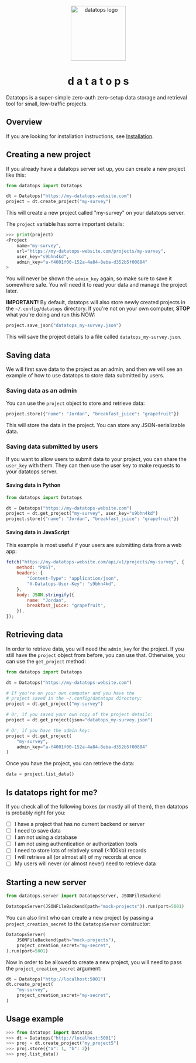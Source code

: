 <p align=center>
<img alt="datatops logo" src="https://user-images.githubusercontent.com/693511/197777462-2df2e338-3582-4c92-9475-490e7e159ab7.png" width="150" />
<h1 align=center><b>d a t a t o p s</b></h1>
</p>

Datatops is a super-simple zero-auth zero-setup data storage and retrieval tool for small, low-traffic projects.

## Overview

If you are looking for installation instructions, see [Installation](#installation).

## Creating a new project

If you already have a datatops server set up, you can create a new project like this:

```python
from datatops import Datatops

dt = Datatops("https://my-datatops-website.com")
project = dt.create_project("my-survey")
```

This will create a new project called "my-survey" on your datatops server.

The `project` variable has some important details:

```python
>>> print(project)
<Project
    name="my-survey",
    url="https://my-datatops-website.com/projects/my-survey",
    user_key="s9bhn4kd",
    admin_key="a-f4001f00-152a-4a84-8eba-d352b5f00884"
>
```

You will never be shown the `admin_key` again, so make sure to save it somewhere safe. You will need it to read your data and manage the project later.

**IMPORTANT!** By default, datatops will also store newly created projects in the `~/.config/datatops` directory. If you're not on your own computer, **STOP** what you're doing and run this NOW:

```python
project.save_json("datatops_my-survey.json")
```

This will save the project details to a file called `datatops_my-survey.json`.

## Saving data

We will first save data to the project as an admin, and then we will see an example of how to use datatops to store data submitted by users.

### Saving data as an admin

You can use the `project` object to store and retrieve data:

```python
project.store({"name": "Jordan", "breakfast_juice": "grapefruit"})
```

This will store the data in the project. You can store any JSON-serializable data.

### Saving data submitted by users

If you want to allow users to submit data to your project, you can share the `user_key` with them. They can then use the user key to make requests to your datatops server.

#### Saving data in Python

```python
from datatops import Datatops

dt = Datatops("https://my-datatops-website.com")
project = dt.get_project("my-survey", user_key="s9bhn4kd")
project.store({"name": "Jordan", "breakfast_juice": "grapefruit"})
```

#### Saving data in JavaScript

This example is most useful if your users are submitting data from a web app:

```javascript
fetch("https://my-datatops-website.com/api/v1/projects/my-survey", {
    method: "POST",
    headers: {
        "Content-Type": "application/json",
        "X-Datatops-User-Key": "s9bhn4kd",
    },
    body: JSON.stringify({
        name: "Jordan",
        breakfast_juice: "grapefruit",
    }),
});
```

## Retrieving data

In order to retrieve data, you will need the `admin_key` for the project. If you still have the `project` object from before, you can use that. Otherwise, you can use the `get_project` method:

```python
from datatops import Datatops

dt = Datatops("https://my-datatops-website.com")

# If you're on your own computer and you have the
# project saved in the ~/.config/datatops directory:
project = dt.get_project("my-survey")

# Or, if you saved your own copy of the project details:
project = dt.get_project(json="datatops_my-survey.json")

# Or, if you have the admin key:
project = dt.get_project(
    "my-survey",
    admin_key="a-f4001f00-152a-4a84-8eba-d352b5f00884"
)
```

Once you have the project, you can retrieve the data:

```python
data = project.list_data()
```

## Is datatops right for me?

If you check all of the following boxes (or mostly all of them), then datatops is probably right for you:

-   [ ] I have a project that has no current backend or server
-   [ ] I need to save data
-   [ ] I am not using a database
-   [ ] I am not using authentication or authorization tools
-   [ ] I need to store lots of relatively small (<100kb) records
-   [ ] I will retrieve all (or almost all) of my records at once
-   [ ] My users will never (or almost never) need to retrieve data

## Starting a new server

```python
from datatops.server import DatatopsServer, JSONFileBackend

DatatopsServer(JSONFileBackend(path="mock-projects")).run(port=5001)
```

You can also limit who can create a new project by passing a `project_creation_secret` to the `DatatopsServer` constructor:

```python
DatatopsServer(
    JSONFileBackend(path="mock-projects"),
    project_creation_secret="my-secret",
).run(port=5001)
```

Now in order to be allowed to create a new project, you will need to pass the `project_creation_secret` argument:

```python
dt = Datatops("http://localhost:5001")
dt.create_project(
    "my-survey",
    project_creation_secret="my-secret",
)
```

## Usage example

```python
>>> from datatops import Datatops
>>> dt = Datatops("http://localhost:5001")
>>> proj = dt.create_project("my_project5")
>>> proj.store({"a": 1, "b": 2})
>>> proj.list_data()
```
